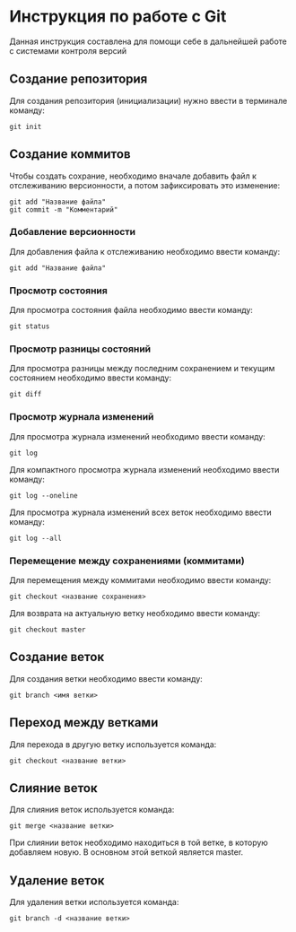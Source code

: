 # Инструкция по работе с Git
Данная инструкция составлена для помощи себе в дальнейшей работе с системами контроля версий

## Создание репозитория
Для создания репозитория (инициализации) нужно ввести в терминале команду:

    git init

## Создание коммитов
Чтобы создать сохрание, необходимо вначале добавить файл к отслеживанию версионности, а потом зафиксировать это изменение:

    git add "Название файла"
    git commit -m "Комментарий"

### Добавление версионности
Для добавления файла к отслеживанию необходимо ввести команду:

    git add "Название файла"

### Просмотр состояния
Для просмотра состояния файла необходимо ввести команду:

    git status

### Просмотр разницы состояний
Для просмотра разницы между последним сохранением и текущим состоянием необходимо ввести команду:

    git diff

### Просмотр журнала изменений
Для просмотра журнала изменений необходимо ввести команду:

    git log

Для компактного просмотра журнала изменений необходимо ввести команду:

    git log --oneline

 Для просмотра журнала изменений всех веток необходимо ввести команду:

    git log --all

### Перемещение между сохранениями (коммитами)
Для перемещения между коммитами необходимо ввести команду:

    git checkout <название сохранения>

Для возврата на актуальную ветку необходимо ввести команду:

    git checkout master

## Создание веток
Для создания ветки необходимо ввести команду:

    git branch <имя ветки>

## Переход между ветками
Для перехода в другую ветку используется команда:

    git checkout <название ветки>

## Слияние веток
Для слияния веток используется команда:

    git merge <название ветки>

При слиянии веток необходимо находиться в той ветке, в которую добавляем новую. В основном этой веткой является master.

## Удаление веток
Для удаления ветки используется команда:

    git branch -d <название ветки>


  
